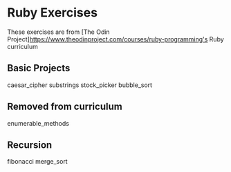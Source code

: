 # Ruby Exercises 
These exercises are from [The Odin Project]https://www.theodinproject.com/courses/ruby-programming's Ruby curriculum

## Basic Projects
caesar_cipher
substrings
stock_picker
bubble_sort

## Removed from curriculum
enumerable_methods

## Recursion
fibonacci
merge_sort